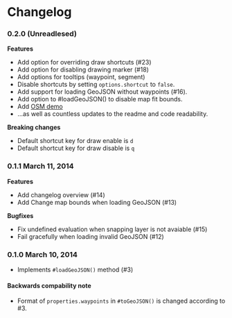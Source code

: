 Changelog
=========

### 0.2.0 (Unreadlesed)

**Features**

* Add option for overriding draw shortcuts (#23)
* Add option for disabling drawing marker (#18)
* Add options for tooltips (waypoint, segment)
* Disable shortcuts by setting `options.shortcut` to `false`.
* Add support for loading GeoJSON without waypoints (#16).
* Add option to #loadGeoJSON() to disable map fit bounds.
* Add [OSM demo](http://turistforeningen.github.io/leaflet-routing/examples/osm.html)
* …as well as countless updates to the readme and code readability.

**Breaking changes**

* Default shortcut key for draw enable is `d`
* Default shortcut key for draw disable is `q`

### 0.1.1 March 11, 2014

**Features**

* Add changelog overview (#14)
* Add Change map bounds when loading GeoJSON (#13)

**Bugfixes**

* Fix undefined evaluation when snapping layer is not avaiable (#15)
* Fail gracefully when loading invalid GeoJSON (#12)

### 0.1.0 March 10, 2014

* Implements `#loadGeoJSON()` method (#3)

#### Backwards compability note

* Format of `properties.waypoints` in `#toGeoJSON()` is changed according to #3.

